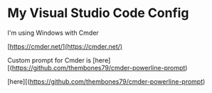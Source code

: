 # My Visual Studio Code Config

I'm using Windows with Cmder

[https://cmder.net/](https://cmder.net/)

Custom prompt for Cmder is [here][(https://github.com/thembones79/cmder-powerline-prompt)


[here][(https://github.com/thembones79/cmder-powerline-prompt)




